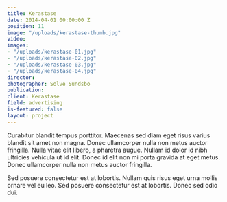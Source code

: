 ```yaml
---
title: Kerastase
date: 2014-04-01 00:00:00 Z
position: 11
image: "/uploads/kerastase-thumb.jpg"
video: 
images:
- "/uploads/kerastase-01.jpg"
- "/uploads/kerastase-02.jpg"
- "/uploads/kerastase-03.jpg"
- "/uploads/kerastase-04.jpg"
director: 
photographer: Solve Sundsbo
publication: 
client: Kerastase
field: advertising
is-featured: false
layout: project
---
```


Curabitur blandit tempus porttitor. Maecenas sed diam eget risus varius blandit sit amet non magna. Donec ullamcorper nulla non metus auctor fringilla. Nulla vitae elit libero, a pharetra augue. Nullam id dolor id nibh ultricies vehicula ut id elit. Donec id elit non mi porta gravida at eget metus. Donec ullamcorper nulla non metus auctor fringilla.

Sed posuere consectetur est at lobortis. Nullam quis risus eget urna mollis ornare vel eu leo. Sed posuere consectetur est at lobortis. Donec sed odio dui.